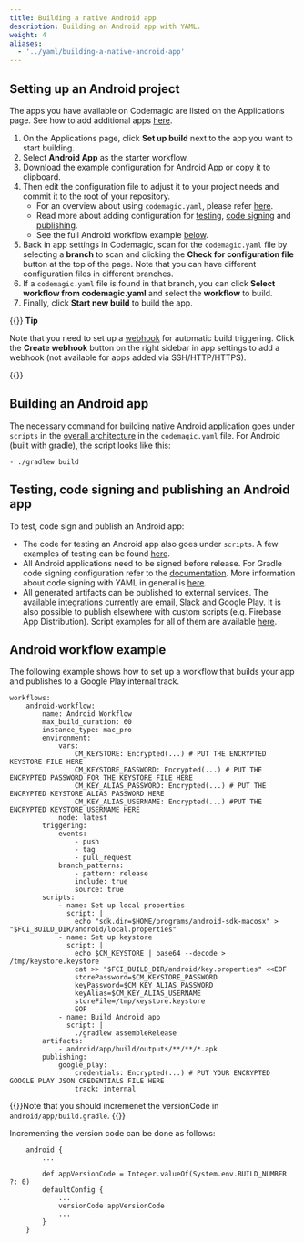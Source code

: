```yaml
---
title: Building a native Android app
description: Building an Android app with YAML.
weight: 4
aliases:
  - '../yaml/building-a-native-android-app'
---
```


## Setting up an Android project

The apps you have available on Codemagic are listed on the Applications page. See how to add additional apps [here](./adding-apps-from-custom-sources).

1. On the Applications page, click **Set up build** next to the app you want to start building. 
2. Select **Android App** as the starter workflow.
3. Download the example configuration for Android App or copy it to clipboard.
4. Then edit the configuration file to adjust it to your project needs and commit it to the root of your repository.
    * For an overview about using `codemagic.yaml`, please refer [here](./yaml). 
    * Read more about adding configuration for [testing](../testing-yaml/testing), [code signing](../code-signing-yaml/signing) and [publishing](../publishing-yaml/distribution).
    * See the full Android workflow example [below](#android-workflow-example).
5. Back in app settings in Codemagic, scan for the `codemagic.yaml` file by selecting a **branch** to scan and clicking the **Check for configuration file** button at the top of the page. Note that you can have different configuration files in different branches.
6. If a `codemagic.yaml` file is found in that branch, you can click **Select workflow from codemagic.yaml** and select the **workflow** to build.
7. Finally, click **Start new build** to build the app.

{{<notebox>}}
**Tip**

Note that you need to set up a [webhook](../building/webhooks) for automatic build triggering. Click the **Create webhook** button on the right sidebar in app settings to add a webhook (not available for apps added via SSH/HTTP/HTTPS).

{{</notebox>}}

## Building an Android app

The necessary command for building native Android application goes under `scripts` in the [overall architecture](../getting-started/yaml/#template) in the `codemagic.yaml` file. For Android (built with gradle), the script looks like this:

    - ./gradlew build

## Testing, code signing and publishing an Android app

To test, code sign and publish an Android app:

* The code for testing an Android app also goes under `scripts`. A few examples of testing can be found [here](../testing-yaml/testing).
* All Android applications need to be signed before release. For Gradle code signing configuration refer to the [documentation](../code-signing/android-code-signing/#preparing-your-flutter-project-for-code-signing). More information about code signing with YAML in general is [here](../code-signing-yaml/signing).
* All generated artifacts can be published to external services. The available integrations currently are email, Slack and Google Play. It is also possible to publish elsewhere with custom scripts (e.g. Firebase App Distribution). Script examples for all of them are available [here](../publishing-yaml/distribution/#publishing).

## Android workflow example

The following example shows how to set up a workflow that builds your app and publishes to a Google Play internal track.

    workflows:
        android-workflow:
            name: Android Workflow
            max_build_duration: 60
            instance_type: mac_pro
            environment:
                vars:
                    CM_KEYSTORE: Encrypted(...) # PUT THE ENCRYPTED KEYSTORE FILE HERE
                    CM_KEYSTORE_PASSWORD: Encrypted(...) # PUT THE ENCRYPTED PASSWORD FOR THE KEYSTORE FILE HERE
                    CM_KEY_ALIAS_PASSWORD: Encrypted(...) # PUT THE ENCRYPTED KEYSTORE ALIAS PASSWORD HERE
                    CM_KEY_ALIAS_USERNAME: Encrypted(...) #PUT THE ENCRYPTED KEYSTORE USERNAME HERE
                node: latest
            triggering:
                events:
                    - push
                    - tag
                    - pull_request
                branch_patterns:
                    - pattern: release
                    include: true
                    source: true
            scripts:
                - name: Set up local properties
                  script: |
                    echo "sdk.dir=$HOME/programs/android-sdk-macosx" > "$FCI_BUILD_DIR/android/local.properties"
                - name: Set up keystore
                  script: |
                    echo $CM_KEYSTORE | base64 --decode > /tmp/keystore.keystore
                    cat >> "$FCI_BUILD_DIR/android/key.properties" <<EOF
                    storePassword=$CM_KEYSTORE_PASSWORD
                    keyPassword=$CM_KEY_ALIAS_PASSWORD
                    keyAlias=$CM_KEY_ALIAS_USERNAME
                    storeFile=/tmp/keystore.keystore
                    EOF
                - name: Build Android app
                  script: |
                    ./gradlew assembleRelease
            artifacts:
                - android/app/build/outputs/**/**/*.apk
            publishing:
                google_play:
                    credentials: Encrypted(...) # PUT YOUR ENCRYPTED GOOGLE PLAY JSON CREDENTIALS FILE HERE
                    track: internal

{{<notebox>}}Note that you should incremenet the versionCode in `android/app/build.gradle`. {{</notebox>}}

Incrementing the version code can be done as follows:

```
    android {
        ...
        
        def appVersionCode = Integer.valueOf(System.env.BUILD_NUMBER ?: 0)
        defaultConfig {
            ...
            versionCode appVersionCode
            ...
        }
    }
```